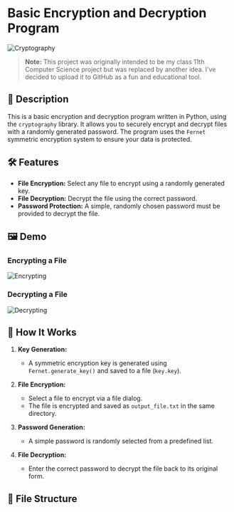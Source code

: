 # Basic Encryption and Decryption Program

![Cryptography](https://www.publicdomainpictures.net/pictures/320000/nahled/cryptography-concept.jpg)

> **Note:** This project was originally intended to be my class 11th Computer Science project but was replaced by another idea. I've decided to upload it to GitHub as a fun and educational tool.

## 📜 Description

This is a basic encryption and decryption program written in Python, using the `cryptography` library. It allows you to securely encrypt and decrypt files with a randomly generated password. The program uses the `Fernet` symmetric encryption system to ensure your data is protected.

## 🛠 Features

- **File Encryption:** Select any file to encrypt using a randomly generated key.
- **File Decryption:** Decrypt the file using the correct password.
- **Password Protection:** A simple, randomly chosen password must be provided to decrypt the file.

## 🖼️ Demo

### Encrypting a File
![Encrypting](https://www.publicdomainpictures.net/pictures/300000/nahled/encrypting-file.jpg)

### Decrypting a File
![Decrypting](https://www.publicdomainpictures.net/pictures/320000/nahled/decrypting-file.jpg)

## 🚀 How It Works

1. **Key Generation:**
    - A symmetric encryption key is generated using `Fernet.generate_key()` and saved to a file (`key.key`).

2. **File Encryption:**
    - Select a file to encrypt via a file dialog.
    - The file is encrypted and saved as `output_file.txt` in the same directory.

3. **Password Generation:**
    - A simple password is randomly selected from a predefined list.

4. **File Decryption:**
    - Enter the correct password to decrypt the file back to its original form.

## 📂 File Structure

